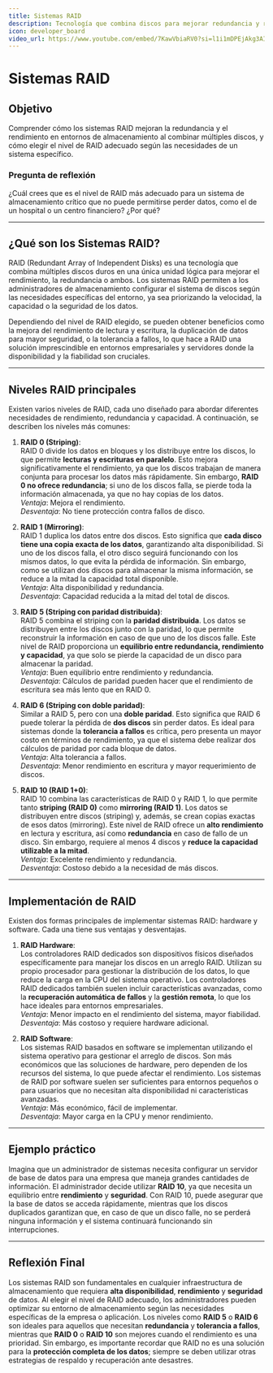```yaml
---
title: Sistemas RAID  
description: Tecnología que combina discos para mejorar redundancia y rendimiento.  
icon: developer_board  
video_url: https://www.youtube.com/embed/7KawVbiaRV0?si=l1i1mDPEjAkg3AIg
---
```


# Sistemas RAID  

## Objetivo  
Comprender cómo los sistemas RAID mejoran la redundancia y el rendimiento en entornos de almacenamiento al combinar múltiples discos, y cómo elegir el nivel de RAID adecuado según las necesidades de un sistema específico.

### Pregunta de reflexión  
¿Cuál crees que es el nivel de RAID más adecuado para un sistema de almacenamiento crítico que no puede permitirse perder datos, como el de un hospital o un centro financiero? ¿Por qué?

---

## ¿Qué son los Sistemas RAID?  
RAID (Redundant Array of Independent Disks) es una tecnología que combina múltiples discos duros en una única unidad lógica para mejorar el rendimiento, la redundancia o ambos. Los sistemas RAID permiten a los administradores de almacenamiento configurar el sistema de discos según las necesidades específicas del entorno, ya sea priorizando la velocidad, la capacidad o la seguridad de los datos. 

Dependiendo del nivel de RAID elegido, se pueden obtener beneficios como la mejora del rendimiento de lectura y escritura, la duplicación de datos para mayor seguridad, o la tolerancia a fallos, lo que hace a RAID una solución imprescindible en entornos empresariales y servidores donde la disponibilidad y la fiabilidad son cruciales.

---

## Niveles RAID principales  
Existen varios niveles de RAID, cada uno diseñado para abordar diferentes necesidades de rendimiento, redundancia y capacidad. A continuación, se describen los niveles más comunes:

1. **RAID 0 (Striping)**:  
   RAID 0 divide los datos en bloques y los distribuye entre los discos, lo que permite **lecturas y escrituras en paralelo**. Esto mejora significativamente el rendimiento, ya que los discos trabajan de manera conjunta para procesar los datos más rápidamente. Sin embargo, **RAID 0 no ofrece redundancia**; si uno de los discos falla, se pierde toda la información almacenada, ya que no hay copias de los datos.  
   *Ventaja*: Mejora el rendimiento.  
   *Desventaja*: No tiene protección contra fallos de disco.

2. **RAID 1 (Mirroring)**:  
   RAID 1 duplica los datos entre dos discos. Esto significa que **cada disco tiene una copia exacta de los datos**, garantizando alta disponibilidad. Si uno de los discos falla, el otro disco seguirá funcionando con los mismos datos, lo que evita la pérdida de información. Sin embargo, como se utilizan dos discos para almacenar la misma información, se reduce a la mitad la capacidad total disponible.  
   *Ventaja*: Alta disponibilidad y redundancia.  
   *Desventaja*: Capacidad reducida a la mitad del total de discos.

3. **RAID 5 (Striping con paridad distribuida)**:  
   RAID 5 combina el striping con la **paridad distribuida**. Los datos se distribuyen entre los discos junto con la paridad, lo que permite reconstruir la información en caso de que uno de los discos falle. Este nivel de RAID proporciona un **equilibrio entre redundancia, rendimiento y capacidad**, ya que solo se pierde la capacidad de un disco para almacenar la paridad.  
   *Ventaja*: Buen equilibrio entre rendimiento y redundancia.  
   *Desventaja*: Cálculos de paridad pueden hacer que el rendimiento de escritura sea más lento que en RAID 0.

4. **RAID 6 (Striping con doble paridad)**:  
   Similar a RAID 5, pero con una **doble paridad**. Esto significa que RAID 6 puede tolerar la pérdida de **dos discos** sin perder datos. Es ideal para sistemas donde la **tolerancia a fallos** es crítica, pero presenta un mayor costo en términos de rendimiento, ya que el sistema debe realizar dos cálculos de paridad por cada bloque de datos.  
   *Ventaja*: Alta tolerancia a fallos.  
   *Desventaja*: Menor rendimiento en escritura y mayor requerimiento de discos.

5. **RAID 10 (RAID 1+0)**:  
   RAID 10 combina las características de RAID 0 y RAID 1, lo que permite tanto **striping (RAID 0)** como **mirroring (RAID 1)**. Los datos se distribuyen entre discos (striping) y, además, se crean copias exactas de esos datos (mirroring). Este nivel de RAID ofrece un **alto rendimiento** en lectura y escritura, así como **redundancia** en caso de fallo de un disco. Sin embargo, requiere al menos 4 discos y **reduce la capacidad utilizable a la mitad**.  
   *Ventaja*: Excelente rendimiento y redundancia.  
   *Desventaja*: Costoso debido a la necesidad de más discos.

---

## Implementación de RAID  
Existen dos formas principales de implementar sistemas RAID: hardware y software. Cada una tiene sus ventajas y desventajas.

1. **RAID Hardware**:  
   Los controladores RAID dedicados son dispositivos físicos diseñados específicamente para manejar los discos en un arreglo RAID. Utilizan su propio procesador para gestionar la distribución de los datos, lo que reduce la carga en la CPU del sistema operativo. Los controladores RAID dedicados también suelen incluir características avanzadas, como la **recuperación automática de fallos** y la **gestión remota**, lo que los hace ideales para entornos empresariales.  
   *Ventaja*: Menor impacto en el rendimiento del sistema, mayor fiabilidad.  
   *Desventaja*: Más costoso y requiere hardware adicional.

2. **RAID Software**:  
   Los sistemas RAID basados en software se implementan utilizando el sistema operativo para gestionar el arreglo de discos. Son más económicos que las soluciones de hardware, pero dependen de los recursos del sistema, lo que puede afectar el rendimiento. Los sistemas de RAID por software suelen ser suficientes para entornos pequeños o para usuarios que no necesitan alta disponibilidad ni características avanzadas.  
   *Ventaja*: Más económico, fácil de implementar.  
   *Desventaja*: Mayor carga en la CPU y menor rendimiento.

---

## Ejemplo práctico  
Imagina que un administrador de sistemas necesita configurar un servidor de base de datos para una empresa que maneja grandes cantidades de información. El administrador decide utilizar **RAID 10**, ya que necesita un equilibrio entre **rendimiento** y **seguridad**. Con RAID 10, puede asegurar que la base de datos se acceda rápidamente, mientras que los discos duplicados garantizan que, en caso de que un disco falle, no se perderá ninguna información y el sistema continuará funcionando sin interrupciones.

---

## Reflexión Final  
Los sistemas RAID son fundamentales en cualquier infraestructura de almacenamiento que requiera **alta disponibilidad**, **rendimiento** y **seguridad** de datos. Al elegir el nivel de RAID adecuado, los administradores pueden optimizar su entorno de almacenamiento según las necesidades específicas de la empresa o aplicación. Los niveles como **RAID 5** o **RAID 6** son ideales para aquellos que necesitan **redundancia** y **tolerancia a fallos**, mientras que **RAID 0** o **RAID 10** son mejores cuando el rendimiento es una prioridad. Sin embargo, es importante recordar que RAID no es una solución para la **protección completa de los datos**; siempre se deben utilizar otras estrategias de respaldo y recuperación ante desastres. 